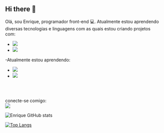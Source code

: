 ## Hi there 👋

Olá, sou Enrique, programador front-end :computer:. Atualmente estou aprendendo diversas tecnologias e linguagens com as quais estou criando projetos com: 

<ul>
  <li><img src="https://img.shields.io/badge/HTML5-E34F26?style=for-the-badge&logo=html5&logoColor=white"></li>
  <li><img src="https://img.shields.io/badge/CSS3-1572B6?style=for-the-badge&logo=css3&logoColor=white"></li>
</ul>

-Atualmente estou aprendendo:

<ul>
 <li><img src="https://img.shields.io/badge/javascript-%23323330.svg?style=for-the-badge&logo=javascript&logoColor=%23F7DF1E">
 </li>
  <li><img src="https://img.shields.io/badge/React-20232A?style=for-the-badge&logo=react&logoColor=61DAFB">
  </li>
</ul>
  <br> <br>

  
  conecte-se comigo:
  <br>
  <a href="https://www.linkedin.com/in/enrique-blanco-bastardo/"> <img src="https://img.shields.io/badge/LinkedIn-0077B5?style=for-the-badge&logo=linkedin&logoColor=white"> </a>
  

![Enrique GitHub stats](https://github-readme-stats.vercel.app/api?username=EnriqueB93&show_icons=true&theme=radical)



[![Top Langs](https://github-readme-stats.vercel.app/api/top-langs/?username=EnriqueB93)](https://github.com/anuraghazra/github-readme-stats)



<!--
**EnriqueB93/EnriqueB93** is a ✨ _special_ ✨ repository because its `README.md` (this file) appears on your GitHub profile.

Here are some ideas to get you started:

- 🔭 I’m currently working on ...
- 🌱 I’m currently learning ...
- 👯 I’m looking to collaborate on ...
- 🤔 I’m looking for help with ...
- 💬 Ask me about ...
- 📫 How to reach me: ...
- 😄 Pronouns: ...
- ⚡ Fun fact: ...
-->
